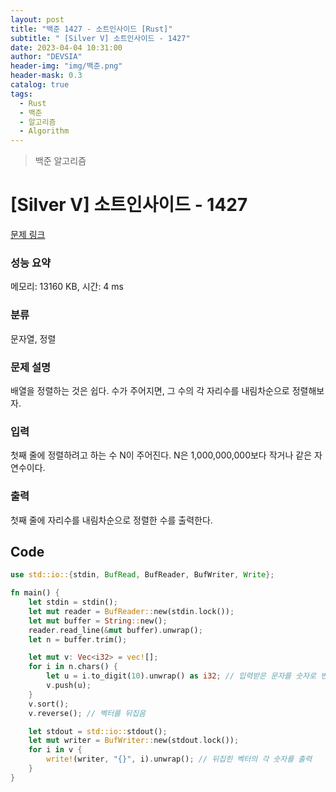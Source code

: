 ```yaml
---
layout: post
title: "백준 1427 - 소트인사이드 [Rust]"
subtitle: " [Silver V] 소트인사이드 - 1427"
date: 2023-04-04 10:31:00
author: "DEVSIA"
header-img: "img/백준.png"
header-mask: 0.3
catalog: true
tags:
  - Rust
  - 백준
  - 알고리즘
  - Algorithm
---
```


> 백준 알고리즘

# [Silver V] 소트인사이드 - 1427

[문제 링크](https://www.acmicpc.net/problem/1427)

### 성능 요약

메모리: 13160 KB, 시간: 4 ms

### 분류

문자열, 정렬

### 문제 설명

<p>배열을 정렬하는 것은 쉽다. 수가 주어지면, 그 수의 각 자리수를 내림차순으로 정렬해보자.</p>

### 입력

 <p>첫째 줄에 정렬하려고 하는 수 N이 주어진다. N은 1,000,000,000보다 작거나 같은 자연수이다.</p>

### 출력

 <p>첫째 줄에 자리수를 내림차순으로 정렬한 수를 출력한다.</p>

## Code

```rs
use std::io::{stdin, BufRead, BufReader, BufWriter, Write};

fn main() {
    let stdin = stdin();
    let mut reader = BufReader::new(stdin.lock());
    let mut buffer = String::new();
    reader.read_line(&mut buffer).unwrap();
    let n = buffer.trim();

    let mut v: Vec<i32> = vec![];
    for i in n.chars() {
        let u = i.to_digit(10).unwrap() as i32; // 입력받은 문자를 숫자로 변환
        v.push(u);
    }
    v.sort();
    v.reverse(); // 벡터를 뒤집음

    let stdout = std::io::stdout();
    let mut writer = BufWriter::new(stdout.lock());
    for i in v {
        write!(writer, "{}", i).unwrap(); // 뒤집힌 벡터의 각 숫자를 출력
    }
}

```
